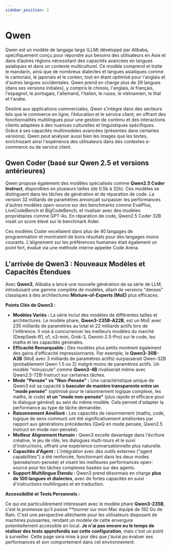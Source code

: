 ```yaml
---
sidebar_position: 3
---
```


# Qwen

Qwen est un modèle de langage large (LLM) développé par Alibaba, spécifiquement conçu pour répondre aux besoins des utilisateurs en Asie et dans d’autres régions nécessitant des capacités avancées en langues asiatiques et dans un contexte multiculturel. Ce modèle comprend et traite le mandarin, ainsi que de nombreux dialectes et langues asiatiques comme le cantonais, le japonais et le coréen, tout en étant optimisé pour l'anglais et d'autres langues occidentales. Qwen prend en charge plus de 29 langues (dans ses versions initiales), y compris le chinois, l'anglais, le français, l'espagnol, le portugais, l'allemand, l'italien, le russe, le vietnamien, le thaï et l'arabe.

Destiné aux applications commerciales, Qwen s'intègre dans des secteurs tels que le commerce en ligne, l’éducation et le service client, en offrant des fonctionnalités multilingues pour une gestion de contenu et des interactions clients adaptées à des nuances culturelles et linguistiques spécifiques. Grâce à ses capacités multimodales avancées (présentes dans certaines versions), Qwen peut analyser aussi bien les images que les textes, enrichissant ainsi l'expérience des utilisateurs dans des contextes e-commerce ou de service client.

## Qwen Coder (basé sur Qwen 2.5 et versions antérieures)

Qwen propose également des modèles spécialisés comme **Qwen2.5 Coder Instruct**, disponibles en plusieurs tailles (de 0.5b à 32b). Ces modèles se distinguent dans les tâches de génération et de réparation de code. La version 32 milliards de paramètres annonçait surpasser les performances d'autres modèles open-source sur des benchmarks comme EvalPlus, LiveCodeBench et BigCodeBench, et rivaliser avec des modèles propriétaires comme GPT-4o. En réparation de code, Qwen2.5 Coder 32B visait un score élevé sur le benchmark Aider.

Ces modèles Coder excellaient dans plus de 40 langages de programmation et montraient de bons résultats pour des langages moins courants. L'alignement sur les préférences humaines était également un point fort, évalué via une méthode interne appelée Code Arena.

## L'arrivée de Qwen3 : Nouveaux Modèles et Capacités Étendues

Avec **Qwen3**, Alibaba a lancé une nouvelle génération de sa série de LLM, introduisant une gamme complète de modèles, allant de versions "denses" classiques à des architectures **Mixture-of-Experts (MoE)** plus efficaces.

**Points Clés de Qwen3 :**

*   **Modèles Variés :** La série inclut des modèles de différentes tailles et architectures. Le modèle phare, **Qwen3-235B-A22B**, est un MoE avec 235 milliards de paramètres au total et 22 milliards actifs lors de l'inférence. Il vise à concurrencer les meilleurs modèles du marché (DeepSeek-R1, o1, o3-mini, Grok-3, Gemini-2.5-Pro) sur le code, les maths et les capacités générales.
*   **Efficacité Remarquable :** Des modèles plus petits montrent également des gains d'efficacité impressionnants. Par exemple, le **Qwen3-30B-A3B** (MoE avec 3 milliards de paramètres actifs) surpasserait Qwen-32B (probablement Qwen 1.5 ou 2) malgré moins de paramètres actifs. Un modèle "minuscule" comme **Qwen3-4B** rivaliserait même avec Qwen2.5-72B-Instruct sur certaines tâches.
*   **Mode "Pensée" vs "Non-Pensée" :** Une caractéristique unique de Qwen3 est sa capacité à **basculer de manière transparente entre un "mode pensée"** (optimisé pour le raisonnement logique complexe, les maths, le code) **et un "mode non-pensée"** (plus rapide et efficace pour le dialogue général) au sein du même modèle. Cela permet d'adapter la performance au type de tâche demandée.
*   **Raisonnement Amélioré :** Les capacités de raisonnement (maths, code, logique de sens commun) ont été significativement améliorées par rapport aux générations précédentes (QwQ en mode pensée, Qwen2.5 Instruct en mode non-pensée).
*   **Meilleur Alignement Humain :** Qwen3 excelle davantage dans l'écriture créative, le jeu de rôle, les dialogues multi-tours et le suivi d'instructions, offrant une expérience conversationnelle plus naturelle.
*   **Capacités d'Agent :** L'intégration avec des outils externes ("agent capabilities") a été renforcée, fonctionnant dans les deux modes (pensée/non-pensée) et visant les meilleures performances open-source pour les tâches complexes basées sur des agents.
*   **Support Multilingue Étendu :** Qwen3 prend désormais en charge **plus de 100 langues et dialectes**, avec de fortes capacités en suivi d'instructions multilingues et en traduction.

**Accessibilité et Tests Personnels :**

Ce qui est particulièrement intéressant avec le modèle phare **Qwen3-235B**, c'est la promesse qu'il puisse **tourner sur mon Mac équipé de 192 Go de Ram. C'est une perspective alléchante pour les utilisateurs disposant de machines puissantes, rendant un modèle de cette envergure potentiellement accessible en local. **Je n'ai pas encore eu le temps de réaliser des tests approfondis sur cette configuration**, mais c'est un point à surveiller. Cette page sera mise à jour dès que j'aurai pu évaluer ses performances et son comportement dans cet environnement.